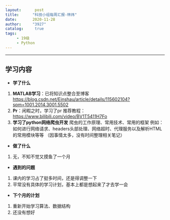 ```yaml
---
layout:      post
title:      "科技小组每周汇报-林炜"
date:       2020-11-28
author:     "3927"
catalog:     true
tags:
     - 19级
     - Python
---
```

------

## 学习内容

- **学了什么**

1. **MATLAB学习**：已将知识点整合至博客
   https://blog.csdn.net/Einshau/article/details/115602104?spm=1001.2014.3001.5502
2. **Pr**：闲暇之时，学习了pr
   推荐教程：https://www.bilibili.com/video/BV1T5411H7Fo
3. **学习了python网络爬虫开发**
   爬虫的工作原理、常用技术、常用的框架
   例如：如何进行网络请求、headers头部处理、网络超时、代理服务以及解析HTML的常用模块等等
   （因事情太多，没有时间整理相关笔记）

- **做了什么**

1. 无，不知不觉又摸鱼了一个月

- **遇到的问题**

1. 课内的学习占了挺多时间，还是得调整一下
2. 平常没有具体的学习计划，基本上都是想起来了才去学一会

- **下个月的计划**  

1. 重新开始学习算法、数据结构
2. 还没有想好

